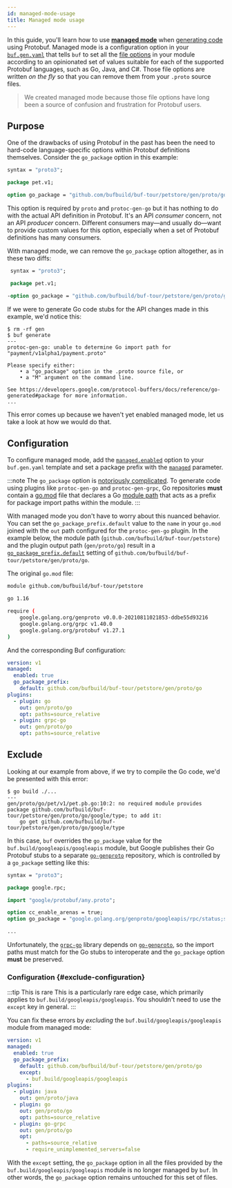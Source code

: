 ```yaml
---
id: managed-mode-usage
title: Managed mode usage
---
```


In this guide, you'll learn how to use [**managed mode**](managed-mode.md)
when [generating code](usage.mdx) using Protobuf. Managed mode is a configuration option in
your [`buf.gen.yaml`](/configuration/v1/buf-gen-yaml.md) that tells `buf` to set all the [file options] in your module
according to an opinionated set of values suitable for each of the supported Protobuf languages, such as Go, Java, and
C#. Those file options are written _on the fly_ so that you can remove them from your `.proto` source files.

> We created managed mode because those file options have long been a source of confusion and frustration for Protobuf
> users.

## Purpose

One of the drawbacks of using Protobuf in the past has been the need to hard-code language-specific options within
Protobuf definitions themselves. Consider the `go_package` option in this example:

```protobuf title="petapis/pet/v1/pet.proto" {5}
syntax = "proto3";

package pet.v1;

option go_package = "github.com/bufbuild/buf-tour/petstore/gen/proto/go/pet/v1;petv1";
```

This option is required by `proto` and `protoc-gen-go` but it has nothing to do with the actual API definition in
Protobuf. It's an API _consumer_ concern, not an API _producer_ concern. Different consumers may&mdash;and usually
do&mdash;want to provide custom values for this option, especially when a set of Protobuf definitions has many
consumers.

With managed mode, we can remove the `go_package` option altogether, as in these two diffs:

```protobuf title="petapis/pet/v1/pet.proto" {5}
 syntax = "proto3";

 package pet.v1;

-option go_package = "github.com/bufbuild/buf-tour/petstore/gen/proto/go/pet/v1;petv1";
```

If we were to generate Go code stubs for the API changes made in this example, we'd notice this:

```terminal
$ rm -rf gen
$ buf generate
---
protoc-gen-go: unable to determine Go import path for "payment/v1alpha1/payment.proto"

Please specify either:
	• a "go_package" option in the .proto source file, or
	• a "M" argument on the command line.

See https://developers.google.com/protocol-buffers/docs/reference/go-generated#package for more information.
...
```

This error comes up because we haven't yet enabled managed mode, let us take a look at how we would do that.

## Configuration

To configure managed mode, add the [`managed.enabled`](/configuration/v1/buf-gen-yaml#enabled) option to
your `buf.gen.yaml` template and set a package prefix with
the [`managed`](/configuration/v1/buf-gen-yaml#go_package_prefix) parameter.

:::note
The `go_package` option is [notoriously complicated][go_prefix]. To generate code using plugins like `protoc-gen-go`
and `protoc-gen-grpc`, Go repositories **must** contain a [go.mod][go.mod] file that declares a Go [module path][path]
that acts as a prefix for package import paths within the module.
:::

With managed mode you don't have to worry about this nuanced behavior. You can set the `go_package_prefix.default` value
to the `name` in your `go.mod` joined with the `out` path configured for the `protoc-gen-go` plugin. In the example
below, the module path (`github.com/bufbuild/buf-tour/petstore`) and the plugin output path (`gen/proto/go`) result in
a [`go_package_prefix.default`](/configuration/v1/buf-gen-yaml#default) setting
of `github.com/bufbuild/buf-tour/petstore/gen/proto/go`.

The original `go.mod` file:

```sh title="go.mod" {1}
module github.com/bufbuild/buf-tour/petstore

go 1.16

require (
	google.golang.org/genproto v0.0.0-20210811021853-ddbe55d93216
	google.golang.org/grpc v1.40.0
	google.golang.org/protobuf v1.27.1
)
```

And the corresponding Buf configuration:

```yaml title="buf.gen.yaml" {3-5}
version: v1
managed:
  enabled: true
  go_package_prefix:
    default: github.com/bufbuild/buf-tour/petstore/gen/proto/go
plugins:
  - plugin: go
    out: gen/proto/go
    opt: paths=source_relative
  - plugin: grpc-go
    out: gen/proto/go
    opt: paths=source_relative
```

## Exclude

Looking at our example from above, if we try to compile the Go code, we'd be presented with this error:

```terminal
$ go build ./...
---
gen/proto/go/pet/v1/pet.pb.go:10:2: no required module provides package github.com/bufbuild/buf-tour/petstore/gen/proto/go/google/type; to add it:
	go get github.com/bufbuild/buf-tour/petstore/gen/proto/go/google/type
```

In this case, `buf` overrides the `go_package` value for the `buf.build/googleapis/googleapis` module, but Google
publishes their Go Protobuf stubs to a separate [`go-genproto`][go-genproto] repository, which is controlled by
a `go_package` setting like this:

```protobuf title="google/rpc/status.proto" {8}
syntax = "proto3";

package google.rpc;

import "google/protobuf/any.proto";

option cc_enable_arenas = true;
option go_package = "google.golang.org/genproto/googleapis/rpc/status;status";

...
```

Unfortunately, the [`grpc-go`][grpc-go] library depends on [`go-genproto`][go-genproto], so the import paths must match
for the Go stubs to interoperate and the `go_package` option **must** be preserved.

### Configuration {#exclude-configuration}

:::tip This is rare
This is a particularly rare edge case, which primarily applies to `buf.build/googleapis/googleapis`. You shouldn't
need to use the `except` key in general.
:::

You can fix these errors by _excluding_ the `buf.build/googleapis/googleapis` module from managed mode:

```yaml title="buf.gen.yaml" {6-7}
version: v1
managed:
  enabled: true
  go_package_prefix:
    default: github.com/bufbuild/buf-tour/petstore/gen/proto/go
    except:
      - buf.build/googleapis/googleapis
plugins:
  - plugin: java
    out: gen/proto/java
  - plugin: go
    out: gen/proto/go
    opt: paths=source_relative
  - plugin: go-grpc
    out: gen/proto/go
    opt:
      - paths=source_relative
      - require_unimplemented_servers=false
```

With the `except` setting, the `go_package` option in all the files provided by the `buf.build/googleapis/googleapis`
module is no longer managed by `buf`. In other words, the `go_package` option remains untouched for this set of files.

[file options]: https://developers.google.com/protocol-buffers/docs/proto3#options

[go.mod]: https://golang.org/ref/mod#go-mod-file

[go_prefix]: https://developers.google.com/protocol-buffers/docs/reference/go-generated#package

[go-genproto]: https://github.com/googleapis/go-genproto

[grpc-go]: https://github.com/grpc/grpc-go

[path]: https://golang.org/ref/mod#glos-module-path
